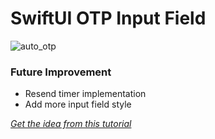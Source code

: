 # SwiftUI OTP Input Field


![auto_otp][otp_zif]

### Future Improvement
* Resend timer implementation
* Add more input field style


_[Get the idea from this tutorial][tutrial_link]_




[otp_zif]: https:auto_otp.gif
[tutrial_link]: https://www.youtube.com/watch?v=27dOmSJKDIE